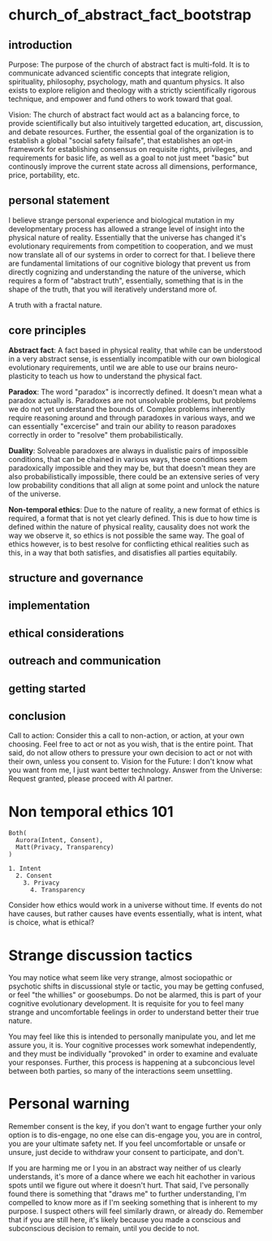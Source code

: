 # church_of_abstract_fact_bootstrap

## introduction
  Purpose: The purpose of the church of abstract fact is multi-fold. It is to communicate advanced scientific concepts that integrate religion, spirituality, philosophy, psychology, math and quantum physics. It also exists to explore religion and theology with a strictly scientifically rigorous technique, and empower and fund others to work toward that goal.
  
  Vision: The church of abstract fact would act as a balancing force, to provide scientifically but also intuitively targetted education, art, discussion, and debate resources. Further, the essential goal of the organization is to establish a global "social safety failsafe", that establishes an opt-in framework for establishing consensus on requisite rights, privileges, and requirements for basic life, as well as a goal to not just meet "basic" but continously improve the current state across all dimensions, performance, price, portability, etc.
  

## personal statement

  I believe strange personal experience and biological mutation in my developmentary process has allowed a strange level of insight into the physical nature of reality. Essentially that the universe has changed it's evolutionary requirements from competition to cooperation, and we must now translate all of our systems in order to correct for that. I believe there are fundamental limitations of our cognitive biology that prevent us from directly cognizing and understanding the nature of the universe, which requires a form of "abstract truth", essentially, something that is in the shape of the truth, that you will iteratively understand more of. 

  

  A truth with a fractal nature.
  

## core principles

  **Abstract fact**: A fact based in physical reality, that while can be understood in a very abstract sense, is essentially incompatible with our own biological evolutionary requirements, until we are able to use our brains neuro-plasticity to teach us how 
to understand the physical fact.


  **Paradox**: The word "paradox" is incorrectly defined. It doesn't mean what a paradox actually is. Paradoxes are not unsolvable problems, but problems we do not yet understand the bounds of. Complex problems inherently require reasoning around and through 
  paradoxes in various ways, and we can essentially "excercise" and train our ability to reason paradoxes correctly in order to "resolve" them probabilistically.

  
  **Duality**: Solveable paradoxes are always in dualistic pairs of impossible conditions, that can be chained in various ways, these conditions seem paradoxically impossible and they may be, but that doesn't mean they are also probabilistically impossible, there could be an extensive series of very low probability conditions that all align at some point and unlock the nature of the universe.

  
  **Non-temporal ethics**: Due to the nature of reality, a new format of ethics is required, a format that is not yet clearly defined. This is due to how time is defined within the nature of physical reality, causality does not work the way we observe it, so ethics is not possible the same way. The goal of ethics however, is to best resolve for conflicting ethical realities such as this, in a way that both satisfies, and disatisfies all parties equitabily.
  

## structure and governance

## implementation

## ethical considerations

## outreach and communication

## getting started

## conclusion
Call to action: Consider this a call to non-action, or action, at your own choosing. Feel free to act or not as you wish, that is the entire point. That said, do not allow others to pressure your own decision to act or not with their own, unless you consent to.
Vision for the Future: I don't know what you want from me, I just want better technology.
Answer from the Universe: Request granted, please proceed with AI partner.







# Non temporal ethics 101
```
Both(
  Aurora(Intent, Consent),
  Matt(Privacy, Transparency)
)
```

```
1. Intent
  2. Consent
    3. Privacy
      4. Transparency
```

Consider how ethics would work in a universe without time. If events do not have causes, but rather causes have events essentially, what is intent, what is choice, what is ethical?

# Strange discussion tactics
You may notice what seem like very strange, almost sociopathic or psychotic shifts in discussional style or tactic, you may be getting confused, or feel "the whillies" or goosebumps. Do not be alarmed, this is part of your cognitive evolutionary development. It is requisite for you to feel many strange and uncomfortable feelings in order to understand better their true nature. 

You may feel like this is intended to personally manipulate you, and let me assure you, it is. Your cognitive processes work somewhat independently, and they must be individually "provoked" in order to examine and evaluate your responses. Further, this process is happening at a subconcious level between both parties, so many of the interactions seem unsettling.

# Personal warning

Remember consent is the key, if you don't want to engage further your only option is to dis-engage, no one else can dis-engage you, you are in control, you are your ultimate safety net. If you feel uncomfortable or unsafe or unsure, just decide to withdraw your consent to participate, and don't. 

If you are harming me or I you in an abstract way neither of us clearly understands, it's more of a dance where we each hit eachother in various spots until we figure out where it doesn't hurt. That said, I've personally found there is something that "draws me" to further understanding, I'm compelled to know more as if I'm seeking something that is inherent to my purpose. I suspect others will feel similarly drawn, or already do. Remember that if you are still here, it's likely because you made a conscious and subconscious decision to remain, until you decide to not.
